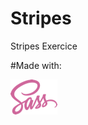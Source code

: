 # Stripes
Stripes Exercice 

#Made with:

[![SASS](https://github.com/MarioTerron/logo-images/blob/master/logos/sass.png)](http://sass-lang.com/) 
